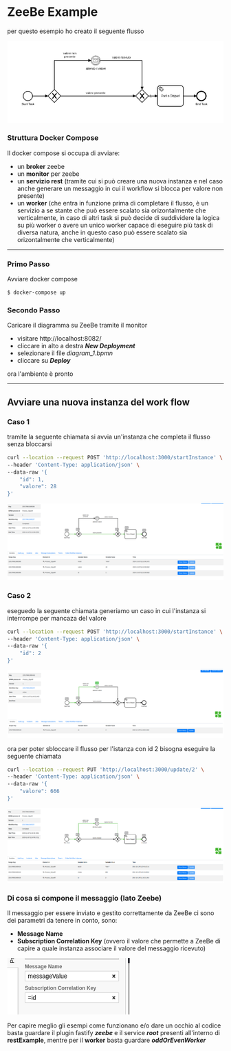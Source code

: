 # ZeeBe Example

per questo esempio ho creato il seguente flusso

![Work Flow Example](./img/flow.png)

### Struttura Docker Compose

Il docker compose si occupa di avviare:

- un **broker** zeebe
- un **monitor** per zeebe
- un **servizio rest** (tramite cui si può creare una nuova instanza e nel caso anche generare un messaggio in cui il workflow si blocca per valore non presente)
- un **worker** (che entra in funzione prima di completare il flusso, è un servizio a se stante che può essere scalato sia orizontalmente che verticalmente, in caso di altri task si può decide di suddividere la logica su più worker o avere un unico worker capace di eseguire più task di diversa natura, anche in questo caso può essere scalato sia orizontalmente che verticalmente)

---

### Primo Passo

Avviare docker compose

```bash
$ docker-compose up
```

### Secondo Passo

Caricare il diagramma su ZeeBe tramite il monitor

- visitare http://localhost:8082/
- cliccare in alto a destra **_New Deployment_**
- selezionare il file *diagram_1.bpmn*
- cliccare su **_Deploy_**

ora l'ambiente è pronto

---

## Avviare una nuova instanza del work flow

### Caso 1
tramite la seguente chiamata si avvia un'instanza che completa il flusso senza bloccarsi

```bash
curl --location --request POST 'http://localhost:3000/startInstance' \
--header 'Content-Type: application/json' \
--data-raw '{
    "id": 1,
    "valore": 28
}'
```

![First Example](./img/firstexample.png)

### Caso 2
eseguedo la seguente chiamata generiamo un caso in cui l'instanza si interrompe per mancaza del valore

```bash
curl --location --request POST 'http://localhost:3000/startInstance' \
--header 'Content-Type: application/json' \
--data-raw '{
    "id": 2
}'
```
![Locked Workflow](./img/lockedWorkflow.png)

ora per poter sbloccare il flusso per l'istanza con id 2 bisogna eseguire la seguente chiamata

```bash
curl --location --request PUT 'http://localhost:3000/update/2' \
--header 'Content-Type: application/json' \
--data-raw '{
    "valore": 666
}'
```
![Unlock Workflow](./img/unlockWorkflow.png)

### Di cosa si compone il messaggio (lato Zeebe)

Il messaggio per essere inviato e gestito correttamente da ZeeBe ci sono dei parametri da tenere in conto, sono:

- **Message Name**
- **Subscription Correlation Key** (ovvero il valore che permette a ZeeBe di capire a quale instanza associare il valore del messaggio ricevuto)

![Message Parameter](./img/messageParameter.png)

Per capire meglio gli esempi come funzionano e/o dare un occhio al codice basta guardare il plugin fastify **_zeebe_** e il service **_root_** presenti all'interno di **restExample**,
mentre per il **worker** basta guardare **_oddOrEvenWorker_**